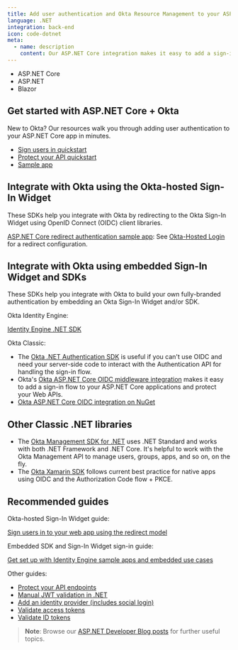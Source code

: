 ```yaml
---
title: Add user authentication and Okta Resource Management to your ASP.NET Core app
language: .NET
integration: back-end
icon: code-dotnet
meta:
  - name: description
    content: Our ASP.NET Core integration makes it easy to add a sign-in flow to your applications. Use our guide to add user authentication to your ASP.NET Core app.
---
```


<ul class='language-tabs'>
	<li>
		<RouterLink to='/code/dotnet/aspnetcore/'>
			<i class='icon code-dotnet-32'></i><span>ASP.NET Core</span>
		</RouterLink>
	</li>
	<li>
		<RouterLink to='/code/dotnet/aspnet/'>
			<i class='icon code-dotnet-32'></i><span>ASP.NET</span>
		</RouterLink>
	</li>
	<li>
		<RouterLink to='/code/dotnet/blazor/'>
			<i class='icon code-dotnet-32'></i><span>Blazor</span>
		</RouterLink>
	</li>
</ul>

## Get started with ASP.NET Core + Okta

New to Okta? Our resources walk you through adding user authentication to your ASP.NET Core app in minutes.

<ul class='language-ctas'>
	<li>
		<a href='/docs/guides/sign-into-web-app-redirect/asp-net-core-3/main/' class='Button--blueDarkOutline' data-proofer-ignore>
			<span>Sign users in quickstart</span>
		</a>
	</li>
	<li>
		<a href='/docs/guides/protect-your-api/aspnetcore3/main/' class='Button--blueDarkOutline' data-proofer-ignore>
			<span>Protect your API quickstart</span>
		</a>
	</li>
	<li>
		<a href='https://github.com/okta/samples-aspnetcore' class='Button--blueDarkOutline' data-proofer-ignore>
			<span>Sample app</span>
		</a>
	</li>
</ul>

## Integrate with Okta using the Okta-hosted Sign-In Widget

These SDKs help you integrate with Okta by redirecting to the Okta Sign-In Widget using OpenID Connect (OIDC) client libraries.

[ASP.NET Core redirect authentication sample app](https://github.com/okta/samples-aspnetcore): See [Okta-Hosted Login](https://github.com/okta/samples-aspnetcore/tree/master/samples-aspnetcore-3x/okta-hosted-login) for a redirect configuration.

## Integrate with Okta using embedded Sign-In Widget and SDKs

These SDKs help you integrate with Okta to build your own fully-branded authentication by embedding an Okta Sign-In Widget and/or SDK.

Okta Identity Engine:

[Identity Engine .NET SDK](https://github.com/okta/okta-idx-dotnet)

Okta Classic:

* The [Okta .NET Authentication SDK](https://github.com/okta/okta-auth-dotnet) is useful if you can't use OIDC and need your server-side code to interact with the Authentication API for handling the sign-in flow.
* Okta's [Okta ASP.NET Core OIDC middleware integration](https://github.com/okta/okta-aspnet) makes it easy to add a sign-in flow to your ASP.NET Core applications and protect your Web APIs.
* [Okta ASP.NET Core OIDC integration on NuGet](https://www.nuget.org/packages/Okta.AspNetCore)

## Other Classic .NET libraries

* The [Okta Management SDK for .NET](https://github.com/okta/okta-sdk-dotnet) uses .NET Standard and works with both .NET Framework and .NET Core. It's helpful to work with the Okta Management API to manage users, groups, apps, and so on, on the fly.
* The [Okta Xamarin SDK](https://github.com/okta/okta-oidc-xamarin) follows current best practice for native apps using OIDC and the Authorization Code flow + PKCE.

## Recommended guides

Okta-hosted Sign-In Widget guide:

[Sign users in to your web app using the redirect model ](/docs/guides/sign-into-web-app-redirect/asp-net-core-3/main/)

Embedded SDK and Sign-In Widget sign-in guide:

[Get set up with Identity Engine sample apps and embedded use cases](/docs/guides/oie-embedded-common-org-setup/aspnet/main/)

Other guides:

* [Protect your API endpoints](/docs/guides/protect-your-api/aspnetcore3/main/)
* [Manual JWT validation in .NET](/code/dotnet/jwt-validation/)
* [Add an identity provider (includes social login)](/docs/guides/identity-providers/)
* [Validate access tokens](/docs/guides/validate-access-tokens)
* [Validate ID tokens](/docs/guides/validate-id-tokens)

> **Note**: Browse our [ASP.NET Developer Blog posts](/search/#q=asp%20net&f:@commonoktasource=[Developer%20blog]) for further useful topics.
